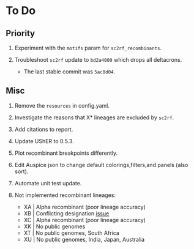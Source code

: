 # To Do

## Priority

1. Experiment with the `motifs` param for `sc2rf_recombinants`.
1. Troubleshoot `sc2rf` update to `bd2a4009` which drops all deltacrons.

    - The last stable commit was `5ac8d04`.

## Misc

1. Remove the `resources` in config.yaml.
1. Investigate the reasons that X* lineages are excluded by `sc2rf`.
1. Add citations to report.
1. Update UShER to 0.5.3.
1. Plot recombinant breakpoints differently.
1. Edit Auspice json to change default colorings,filters,and panels (also sort).
1. Automate unit test update.
1. Not implemented recombinant lineages:

    - XA | Alpha recombinant (poor lineage accuracy)
    - XB | Conflicting designation [issue](https://github.com/summercms/covid19-pango-designation/commit/26b7359e34a0b2f122215332b6495fea97ff3fe7)
    - XC | Alpha recombinant (poor lineage accuracy)
    - XK | No public genomes
    - XT | No public genomes, South Africa
    - XU | No public genomes, India, Japan, Australia
